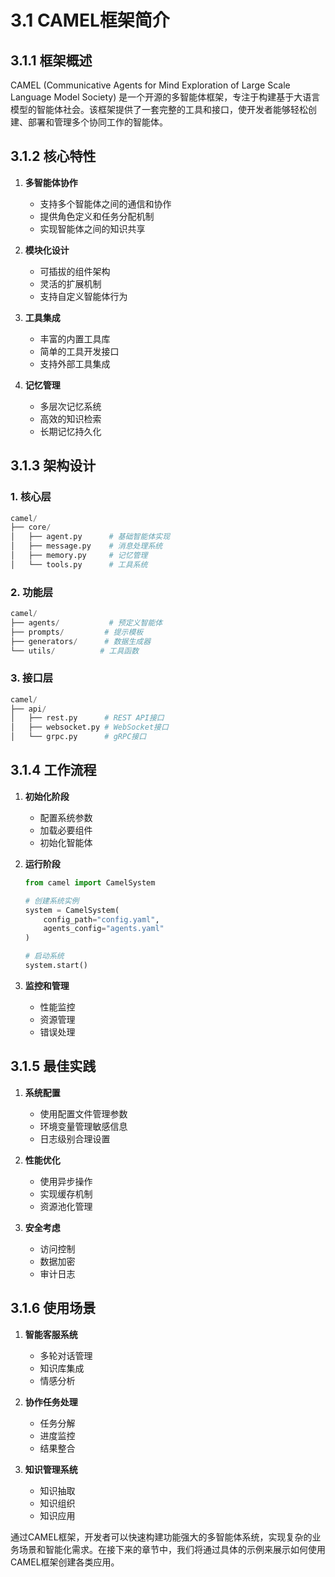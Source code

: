 # 3.1 CAMEL框架简介

## 3.1.1 框架概述

CAMEL (Communicative Agents for Mind Exploration of Large Scale Language Model Society) 是一个开源的多智能体框架，专注于构建基于大语言模型的智能体社会。该框架提供了一套完整的工具和接口，使开发者能够轻松创建、部署和管理多个协同工作的智能体。

## 3.1.2 核心特性

1. **多智能体协作**
   - 支持多个智能体之间的通信和协作
   - 提供角色定义和任务分配机制
   - 实现智能体之间的知识共享

2. **模块化设计**
   - 可插拔的组件架构
   - 灵活的扩展机制
   - 支持自定义智能体行为

3. **工具集成**
   - 丰富的内置工具库
   - 简单的工具开发接口
   - 支持外部工具集成

4. **记忆管理**
   - 多层次记忆系统
   - 高效的知识检索
   - 长期记忆持久化

## 3.1.3 架构设计

### 1. 核心层
```python
camel/
├── core/
│   ├── agent.py      # 基础智能体实现
│   ├── message.py    # 消息处理系统
│   ├── memory.py     # 记忆管理
│   └── tools.py      # 工具系统
```

### 2. 功能层
```python
camel/
├── agents/           # 预定义智能体
├── prompts/         # 提示模板
├── generators/      # 数据生成器
└── utils/          # 工具函数
```

### 3. 接口层
```python
camel/
├── api/
│   ├── rest.py      # REST API接口
│   ├── websocket.py # WebSocket接口
│   └── grpc.py      # gRPC接口
```

## 3.1.4 工作流程

1. **初始化阶段**
   - 配置系统参数
   - 加载必要组件
   - 初始化智能体

2. **运行阶段**
   ```python
   from camel import CamelSystem
   
   # 创建系统实例
   system = CamelSystem(
       config_path="config.yaml",
       agents_config="agents.yaml"
   )
   
   # 启动系统
   system.start()
   ```

3. **监控和管理**
   - 性能监控
   - 资源管理
   - 错误处理

## 3.1.5 最佳实践

1. **系统配置**
   - 使用配置文件管理参数
   - 环境变量管理敏感信息
   - 日志级别合理设置

2. **性能优化**
   - 使用异步操作
   - 实现缓存机制
   - 资源池化管理

3. **安全考虑**
   - 访问控制
   - 数据加密
   - 审计日志

## 3.1.6 使用场景

1. **智能客服系统**
   - 多轮对话管理
   - 知识库集成
   - 情感分析

2. **协作任务处理**
   - 任务分解
   - 进度监控
   - 结果整合

3. **知识管理系统**
   - 知识抽取
   - 知识组织
   - 知识应用

通过CAMEL框架，开发者可以快速构建功能强大的多智能体系统，实现复杂的业务场景和智能化需求。在接下来的章节中，我们将通过具体的示例来展示如何使用CAMEL框架创建各类应用。 